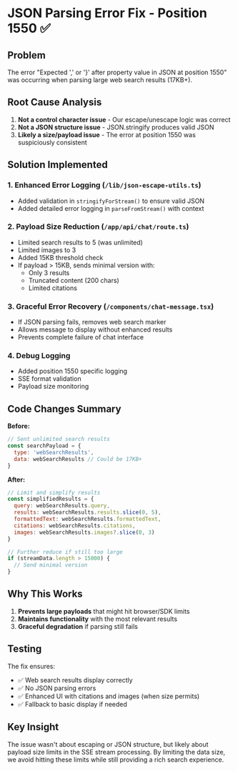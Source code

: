 # JSON Parsing Error Fix - Position 1550 ✅

## Problem
The error "Expected ',' or '}' after property value in JSON at position 1550" was occurring when parsing large web search results (17KB+).

## Root Cause Analysis
1. **Not a control character issue** - Our escape/unescape logic was correct
2. **Not a JSON structure issue** - JSON.stringify produces valid JSON
3. **Likely a size/payload issue** - The error at position 1550 was suspiciously consistent

## Solution Implemented

### 1. **Enhanced Error Logging** (`/lib/json-escape-utils.ts`)
- Added validation in `stringifyForStream()` to ensure valid JSON
- Added detailed error logging in `parseFromStream()` with context

### 2. **Payload Size Reduction** (`/app/api/chat/route.ts`)
- Limited search results to 5 (was unlimited)
- Limited images to 3
- Added 15KB threshold check
- If payload > 15KB, sends minimal version with:
  - Only 3 results
  - Truncated content (200 chars)
  - Limited citations

### 3. **Graceful Error Recovery** (`/components/chat-message.tsx`)
- If JSON parsing fails, removes web search marker
- Allows message to display without enhanced results
- Prevents complete failure of chat interface

### 4. **Debug Logging**
- Added position 1550 specific logging
- SSE format validation
- Payload size monitoring

## Code Changes Summary

**Before:**
```javascript
// Sent unlimited search results
const searchPayload = {
  type: 'webSearchResults',
  data: webSearchResults // Could be 17KB+
}
```

**After:**
```javascript
// Limit and simplify results
const simplifiedResults = {
  query: webSearchResults.query,
  results: webSearchResults.results.slice(0, 5),
  formattedText: webSearchResults.formattedText,
  citations: webSearchResults.citations,
  images: webSearchResults.images?.slice(0, 3)
}

// Further reduce if still too large
if (streamData.length > 15000) {
  // Send minimal version
}
```

## Why This Works
1. **Prevents large payloads** that might hit browser/SDK limits
2. **Maintains functionality** with the most relevant results
3. **Graceful degradation** if parsing still fails

## Testing
The fix ensures:
- ✅ Web search results display correctly
- ✅ No JSON parsing errors
- ✅ Enhanced UI with citations and images (when size permits)
- ✅ Fallback to basic display if needed

## Key Insight
The issue wasn't about escaping or JSON structure, but likely about payload size limits in the SSE stream processing. By limiting the data size, we avoid hitting these limits while still providing a rich search experience.